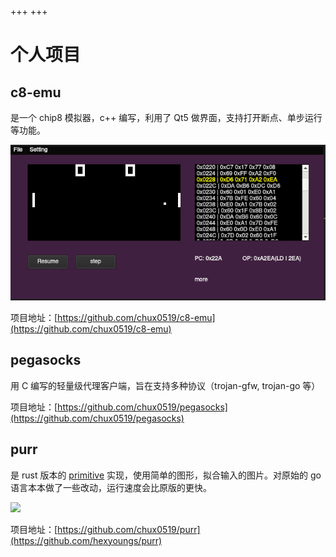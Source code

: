 +++
+++
# 个人项目

## c8-emu

是一个 chip8 模拟器，c++ 编写，利用了 Qt5 做界面，支持打开断点、单步运行等功能。

![example](https://raw.githubusercontent.com/chux0519/c8-emu/master/images/example.png)

项目地址：[https://github.com/chux0519/c8-emu](https://github.com/chux0519/c8-emu)

## pegasocks

用 C 编写的轻量级代理客户端，旨在支持多种协议（trojan-gfw, trojan-go 等）

项目地址：[https://github.com/chux0519/pegasocks](https://github.com/chux0519/pegasocks)


## purr

是 rust 版本的 [primitive](https://github.com/fogleman/primitive) 实现，使用简单的图形，拟合输入的图片。对原始的 go 语言本本做了一些改动，运行速度会比原版的更快。

<img width="512" src="https://i.imgur.com/oGO2rnR.gif" />

项目地址：[https://github.com/chux0519/purr](https://github.com/hexyoungs/purr)


